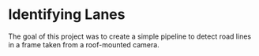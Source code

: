 # Identifying Lanes

The goal of this project was to create a simple pipeline to detect road lines in a frame taken from a roof-mounted camera.

